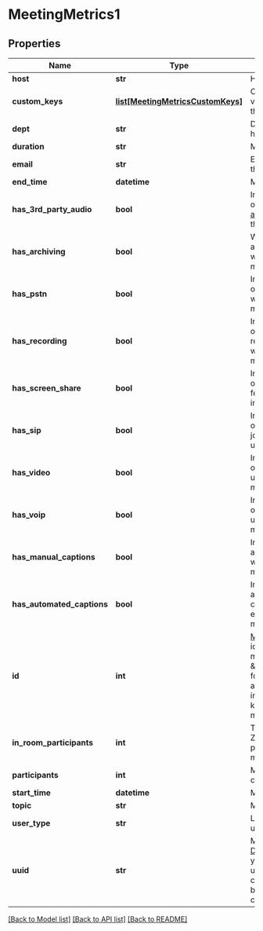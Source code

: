 # MeetingMetrics1

## Properties
Name | Type | Description | Notes
------------ | ------------- | ------------- | -------------
**host** | **str** | Host display name. | [optional] 
**custom_keys** | [**list[MeetingMetricsCustomKeys]**](MeetingMetricsCustomKeys.md) | Custom keys and values assigned to the meeting. | [optional] 
**dept** | **str** | Department of the host. | [optional] 
**duration** | **str** | Meeting duration. | [optional] 
**email** | **str** | Email address of the host. | [optional] 
**end_time** | **datetime** | Meeting end time. | [optional] 
**has_3rd_party_audio** | **bool** | Indicates whether or not [third party audio](https://support.zoom.us/hc/en-us/articles/202470795-3rd-Party-Audio-Conference) was used in the meeting. | [optional] 
**has_archiving** | **bool** | Whether the archiving feature was used in the meeting. | [optional] 
**has_pstn** | **bool** | Indicates whether or not the PSTN was used in the meeting. | [optional] 
**has_recording** | **bool** | Indicates whether or not the recording feature was used in the meeting.  | [optional] 
**has_screen_share** | **bool** | Indicates whether or not screenshare feature was used in the meeting. | [optional] 
**has_sip** | **bool** | Indicates whether or not someone joined the meeting using SIP. | [optional] 
**has_video** | **bool** | Indicates whether or not video was used in the meeting. | [optional] 
**has_voip** | **bool** | Indicates whether or not VoIP was used in the meeting. | [optional] 
**has_manual_captions** | **bool** | Indicates whether a manual caption was enabled in the meeting. | [optional] 
**has_automated_captions** | **bool** | Indicates whether an automated caption was enabled in the meeting. | [optional] 
**id** | **int** | [Meeting ID](https://support.zoom.us/hc/en-us/articles/201362373-What-is-a-Meeting-ID-): Unique identifier of the meeting in &amp;quot;**long**&amp;quot; format(represented as int64 data type in JSON), also known as the meeting number. | [optional] 
**in_room_participants** | **int** | The number of Zoom Room participants in the meeting. | [optional] 
**participants** | **int** | Meeting participant count. | [optional] 
**start_time** | **datetime** | Meeting start time. | [optional] 
**topic** | **str** | Meeting topic. | [optional] 
**user_type** | **str** | License type of the user. | [optional] 
**uuid** | **str** | Meeting UUID. [Double encode](https://marketplace.zoom.us/docs/api-reference/using-zoom-apis/#meeting-id-and-uuid) your UUID when using it for API calls if the UUID begins with a &#x27;/&#x27;or contains &#x27;//&#x27; in it. | [optional] 

[[Back to Model list]](../README.md#documentation-for-models) [[Back to API list]](../README.md#documentation-for-api-endpoints) [[Back to README]](../README.md)

